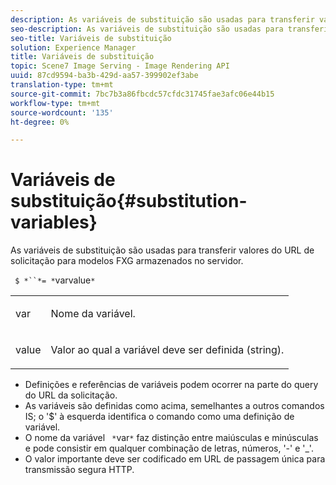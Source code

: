 ```yaml
---
description: As variáveis de substituição são usadas para transferir valores do URL de solicitação para modelos FXG armazenados no servidor.
seo-description: As variáveis de substituição são usadas para transferir valores do URL de solicitação para modelos FXG armazenados no servidor.
seo-title: Variáveis de substituição
solution: Experience Manager
title: Variáveis de substituição
topic: Scene7 Image Serving - Image Rendering API
uuid: 87cd9594-ba3b-429d-aa57-399902ef3abe
translation-type: tm+mt
source-git-commit: 7bc7b3a86fbcdc57cfdc31745fae3afc06e44b15
workflow-type: tm+mt
source-wordcount: '135'
ht-degree: 0%

---
```



# Variáveis de substituição{#substitution-variables}

As variáveis de substituição são usadas para transferir valores do URL de solicitação para modelos FXG armazenados no servidor.

` $ *``*= *`varvalue`*`

<table id="simpletable_76B381800C0D411F87CD551FC30B0579"> 
 <tr class="strow"> 
  <td class="stentry"> <p> <span class="codeph"> <span class="varname"> var  </span> </span> </p> </td> 
  <td class="stentry"> <p>Nome da variável. </p> </td> 
 </tr> 
 <tr class="strow"> 
  <td class="stentry"> <p> <span class="codeph"> <span class="varname"> value  </span> </span> </p> </td> 
  <td class="stentry"> <p>Valor ao qual a variável deve ser definida (string). </p> </td> 
 </tr> 
</table>

* Definições e referências de variáveis podem ocorrer na parte do query do URL da solicitação.
* As variáveis são definidas como acima, semelhantes a outros comandos IS; o &#39;$&#39; à esquerda identifica o comando como uma definição de variável.
* O nome da variável ` *`var`*` faz distinção entre maiúsculas e minúsculas e pode consistir em qualquer combinação de letras, números, &#39;-&#39; e &#39;_&#39;.
* O valor importante deve ser codificado em URL de passagem única para transmissão segura HTTP.

